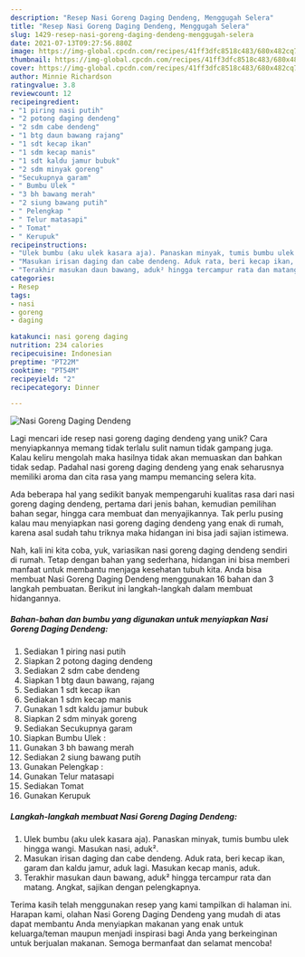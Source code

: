 ```yaml
---
description: "Resep Nasi Goreng Daging Dendeng, Menggugah Selera"
title: "Resep Nasi Goreng Daging Dendeng, Menggugah Selera"
slug: 1429-resep-nasi-goreng-daging-dendeng-menggugah-selera
date: 2021-07-13T09:27:56.880Z
image: https://img-global.cpcdn.com/recipes/41ff3dfc8518c483/680x482cq70/nasi-goreng-daging-dendeng-foto-resep-utama.jpg
thumbnail: https://img-global.cpcdn.com/recipes/41ff3dfc8518c483/680x482cq70/nasi-goreng-daging-dendeng-foto-resep-utama.jpg
cover: https://img-global.cpcdn.com/recipes/41ff3dfc8518c483/680x482cq70/nasi-goreng-daging-dendeng-foto-resep-utama.jpg
author: Minnie Richardson
ratingvalue: 3.8
reviewcount: 12
recipeingredient:
- "1 piring nasi putih"
- "2 potong daging dendeng"
- "2 sdm cabe dendeng"
- "1 btg daun bawang rajang"
- "1 sdt kecap ikan"
- "1 sdm kecap manis"
- "1 sdt kaldu jamur bubuk"
- "2 sdm minyak goreng"
- "Secukupnya garam"
- " Bumbu Ulek "
- "3 bh bawang merah"
- "2 siung bawang putih"
- " Pelengkap "
- " Telur matasapi"
- " Tomat"
- " Kerupuk"
recipeinstructions:
- "Ulek bumbu (aku ulek kasara aja). Panaskan minyak, tumis bumbu ulek hingga wangi. Masukan nasi, aduk²."
- "Masukan irisan daging dan cabe dendeng. Aduk rata, beri kecap ikan, garam dan kaldu jamur, aduk lagi. Masukan kecap manis, aduk."
- "Terakhir masukan daun bawang, aduk² hingga tercampur rata dan matang. Angkat, sajikan dengan pelengkapnya."
categories:
- Resep
tags:
- nasi
- goreng
- daging

katakunci: nasi goreng daging 
nutrition: 234 calories
recipecuisine: Indonesian
preptime: "PT22M"
cooktime: "PT54M"
recipeyield: "2"
recipecategory: Dinner

---
```



![Nasi Goreng Daging Dendeng](https://img-global.cpcdn.com/recipes/41ff3dfc8518c483/680x482cq70/nasi-goreng-daging-dendeng-foto-resep-utama.jpg)

Lagi mencari ide resep nasi goreng daging dendeng yang unik? Cara menyiapkannya memang tidak terlalu sulit namun tidak gampang juga. Kalau keliru mengolah maka hasilnya tidak akan memuaskan dan bahkan tidak sedap. Padahal nasi goreng daging dendeng yang enak seharusnya memiliki aroma dan cita rasa yang mampu memancing selera kita.

Ada beberapa hal yang sedikit banyak mempengaruhi kualitas rasa dari nasi goreng daging dendeng, pertama dari jenis bahan, kemudian pemilihan bahan segar, hingga cara membuat dan menyajikannya. Tak perlu pusing kalau mau menyiapkan nasi goreng daging dendeng yang enak di rumah, karena asal sudah tahu triknya maka hidangan ini bisa jadi sajian istimewa.




Nah, kali ini kita coba, yuk, variasikan nasi goreng daging dendeng sendiri di rumah. Tetap dengan bahan yang sederhana, hidangan ini bisa memberi manfaat untuk membantu menjaga kesehatan tubuh kita. Anda bisa membuat Nasi Goreng Daging Dendeng menggunakan 16 bahan dan 3 langkah pembuatan. Berikut ini langkah-langkah dalam membuat hidangannya.

<!--inarticleads1-->

##### Bahan-bahan dan bumbu yang digunakan untuk menyiapkan Nasi Goreng Daging Dendeng:

1. Sediakan 1 piring nasi putih
1. Siapkan 2 potong daging dendeng
1. Sediakan 2 sdm cabe dendeng
1. Siapkan 1 btg daun bawang, rajang
1. Sediakan 1 sdt kecap ikan
1. Sediakan 1 sdm kecap manis
1. Gunakan 1 sdt kaldu jamur bubuk
1. Siapkan 2 sdm minyak goreng
1. Sediakan Secukupnya garam
1. Siapkan  Bumbu Ulek :
1. Gunakan 3 bh bawang merah
1. Sediakan 2 siung bawang putih
1. Gunakan  Pelengkap :
1. Gunakan  Telur matasapi
1. Sediakan  Tomat
1. Gunakan  Kerupuk




<!--inarticleads2-->

##### Langkah-langkah membuat Nasi Goreng Daging Dendeng:

1. Ulek bumbu (aku ulek kasara aja). Panaskan minyak, tumis bumbu ulek hingga wangi. Masukan nasi, aduk².
1. Masukan irisan daging dan cabe dendeng. Aduk rata, beri kecap ikan, garam dan kaldu jamur, aduk lagi. Masukan kecap manis, aduk.
1. Terakhir masukan daun bawang, aduk² hingga tercampur rata dan matang. Angkat, sajikan dengan pelengkapnya.




Terima kasih telah menggunakan resep yang kami tampilkan di halaman ini. Harapan kami, olahan Nasi Goreng Daging Dendeng yang mudah di atas dapat membantu Anda menyiapkan makanan yang enak untuk keluarga/teman maupun menjadi inspirasi bagi Anda yang berkeinginan untuk berjualan makanan. Semoga bermanfaat dan selamat mencoba!
